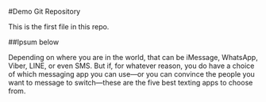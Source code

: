 #Demo Git Repository

This is the first file in this repo.

##Ipsum below

Depending on where you are in the world, 
that can be iMessage, WhatsApp, Viber, LINE, or even SMS. 
But if, for whatever reason, you do have a choice 
of which messaging app you can use—or you can convince 
the people you want to message to switch—these are 
the five best texting apps to choose from.
